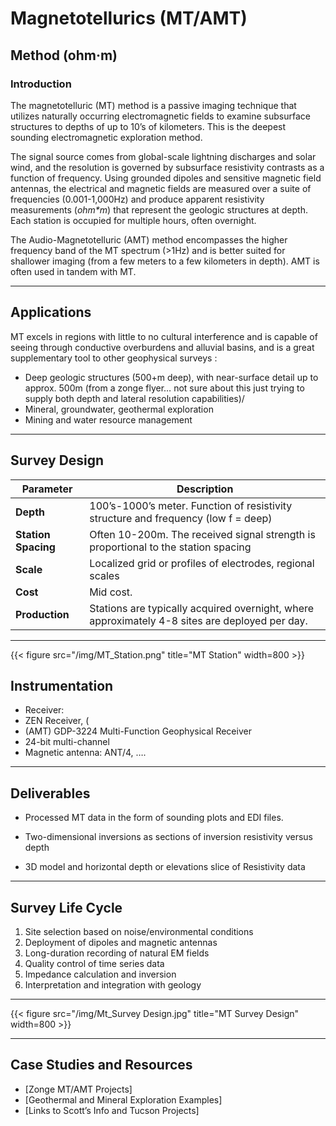 # Magnetotellurics (MT/AMT)

## Method (ohm·m)

### Introduction

The magnetotelluric (MT) method is a passive imaging technique that utilizes naturally occurring electromagnetic fields to examine subsurface structures to depths of up to 10’s of kilometers. This is the deepest sounding electromagnetic exploration method. 

The signal source comes from global-scale lightning discharges and solar wind, and the resolution is governed by subsurface resistivity contrasts as a function of frequency. Using grounded dipoles and sensitive magnetic field antennas, the electrical and magnetic fields are measured over a suite of frequencies (0.001-1,000Hz) and produce apparent resistivity measurements (*ohm\*m*) that represent the geologic structures at depth. Each station is occupied for multiple hours, often overnight.

The Audio-Magnetotelluric (AMT) method encompasses the higher frequency band of the MT spectrum (>1Hz) and is better suited for shallower imaging (from a few meters to a few kilometers in depth). AMT is often used in tandem with MT.

---

## Applications

MT excels in regions with little to no cultural interference and is capable of seeing through conductive overburdens and alluvial basins, and is a great supplementary tool to other geophysical surveys :

- Deep geologic structures (500+m deep), with near-surface detail up to approx. 500m (from a zonge flyer… not sure about this just trying to supply both depth and lateral resolution capabilities)/
- Mineral, groundwater, geothermal exploration
- Mining and water resource management

---

## Survey Design

| **Parameter**       | **Description**                                                                                |
| ------------------- | ---------------------------------------------------------------------------------------------- |
| **Depth**           | 100’s-1000’s meter. Function of resistivity structure and frequency (low f = deep)             |
| **Station Spacing** | Often 10-200m. The received signal strength is proportional to the station spacing             |
| **Scale**           | Localized grid or profiles of electrodes, regional scales                                      |
| **Cost**            | Mid cost.                                                                                      |
| **Production**      | Stations are typically acquired overnight, where approximately 4-8 sites are deployed per day. |

---

{{< figure src="/img/MT_Station.png" title="MT Station" width=800 >}}

## Instrumentation

-  Receiver: 
  -  ZEN Receiver, (
  -  (AMT) GDP-3224 Multi-Function Geophysical Receiver
  -  24-bit multi-channel 
- Magnetic antenna: ANT/4, ….
  

---

## Deliverables

- Processed MT data in the form of sounding plots and EDI files.

- Two-dimensional inversions as sections of inversion resistivity versus depth

- 3D model and horizontal depth or elevations slice of Resistivity data

---

## Survey Life Cycle

1. Site selection based on noise/environmental conditions
2. Deployment of dipoles and magnetic antennas
3. Long-duration recording of natural EM fields
4. Quality control of time series data
5. Impedance calculation and inversion
6. Interpretation and integration with geology

---

{{< figure src="/img/Mt_Survey Design.jpg" title="MT Survey Design" width=800 >}}

---

## Case Studies and Resources

- [Zonge MT/AMT Projects]
- [Geothermal and Mineral Exploration Examples]
- [Links to Scott’s Info and Tucson Projects]
